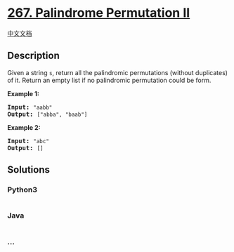 # [267. Palindrome Permutation II](https://leetcode.com/problems/palindrome-permutation-ii)

[中文文档](/solution/0200-0299/0267.Palindrome%20Permutation%20II/README.md)

## Description

<p>Given a string <code>s</code>, return all the palindromic permutations (without duplicates) of it. Return an empty list if no palindromic permutation could be form.</p>

<p><strong>Example 1:</strong></p>

<pre>
<strong>Input:</strong> <code>"aabb"</code>
<strong>Output:</strong> <code>["abba", "baab"]</code></pre>

<p><strong>Example 2:</strong></p>

<pre>
<strong>Input:</strong> <code>"abc"</code>
<strong>Output:</strong> <code>[]</code></pre>

## Solutions

<!-- tabs:start -->

### **Python3**

```python

```

### **Java**

```java

```

### **...**

```

```

<!-- tabs:end -->
